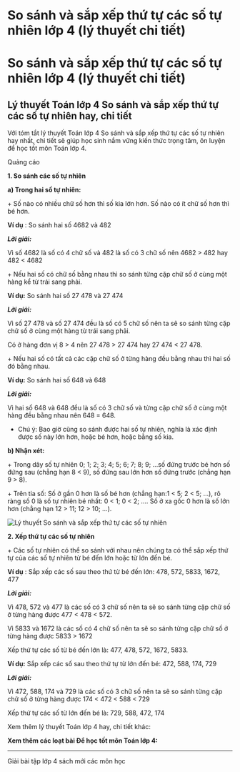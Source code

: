 # So sánh và sắp xếp thứ tự các số tự nhiên lớp 4 (lý thuyết chi tiết)

# So sánh và sắp xếp thứ tự các số tự nhiên lớp 4 (lý thuyết chi tiết)

## Lý thuyết Toán lớp 4 So sánh và sắp xếp thứ tự các số tự nhiên hay, chi tiết

Với tóm tắt lý thuyết Toán lớp 4 So sánh và sắp xếp thứ tự các số tự nhiên hay nhất, chi tiết sẽ giúp học sinh nắm vững kiến thức trọng tâm, ôn luyện để học tốt môn Toán lớp 4.

Quảng cáo

**1\. So sánh các số tự nhiên**

**a) Trong hai số tự nhiên:**

\+ Số nào có nhiều chữ số hơn thì số kia lớn hơn. Số nào có ít chữ số hơn thì bé hơn. 

**Ví dụ** : So sánh hai số 4682 và 482

**_Lời giải:_**

Vì số 4682 là số có 4 chữ số và 482 là số có 3 chữ số nên 4682 > 482 hay 482 < 4682

\+ Nếu hai số có chữ số bằng nhau thì so sánh từng cặp chữ số ở cùng một hàng kể từ trái sang phải.

**Ví dụ:** So sánh hai số 27 478 và 27 474

**_Lời giải:_**

Vì số 27 478 và số 27 474 đều là số có 5 chữ số nên ta sẽ so sánh từng cặp chữ số ở cùng một hàng từ trái sang phải.

Có ở hàng đơn vị 8 > 4 nên 27 478 > 27 474 hay 27 474 < 27 478.

\+ Nếu hai số có tất cả các cặp chữ số ở từng hàng đều bằng nhau thì hai số đó bằng nhau.

**Ví dụ:** So sánh hai số 648 và 648

**_Lời giải:_**

Vì hai số 648 và 648 đều là số có 3 chữ số và từng cặp chữ số ở cùng một hàng đều bằng nhau nên 648 = 648.

* Chú ý: Bao giờ cũng so sánh được hai số tự nhiên, nghĩa là xác định được số này lớn hơn, hoặc bé hơn, hoặc bằng số kia.

**b) Nhận xét:**

\+ Trong dãy số tự nhiên 0; 1; 2; 3; 4; 5; 6; 7; 8; 9; ...số đứng trước bé hơn số đứng sau (chẳng hạn 8 < 9), số đứng sau lớn hơn số đứng trước (chẳng hạn 9 > 8).

\+ Trên tia số: Số ở gần 0 hơn là số bé hơn (chẳng hạn:1 < 5; 2 < 5; …), rõ ràng số 0 là số tự nhiên bé nhất: 0 < 1; 0 < 2; …. Số ở xa gốc 0 hơn là số lớn hơn (chẳng hạn 12 > 11; 12 > 10; …).

![Lý thuyết So sánh và sắp xếp thứ tự các số tự nhiên](https://vietjack.com/giai-toan-lop-4/images/ly-thuyet-so-sanh-va-sap-xep-thu-tu-cac-so-tu-nhien-93041.png)

**2\. Xếp thứ tự các số tự nhiên**

\+ Các số tự nhiên có thể so sánh với nhau nên chúng ta có thể sắp xếp thứ tự của các số tự nhiên từ bé đến lớn hoặc từ lớn đến bé.

**Ví dụ** : Sắp xếp các số sau theo thứ từ bé đến lớn: 478, 572, 5833, 1672, 477

**_Lời giải:_**

Vì 478, 572 và 477 là các số có 3 chữ số nên ta sẽ so sánh từng cặp chữ số ở từng hàng được 477 < 478 < 572.

Vì 5833 và 1672 là các số có 4 chữ số nên ta sẽ so sánh từng cặp chữ số ở từng hàng được 5833 > 1672

Xếp thứ tự các số từ bé đến lớn là: 477, 478, 572, 1672, 5833.

**Ví dụ:** Sắp xếp các số sau theo thứ tự từ lớn đến bé: 472, 588, 174, 729

**_Lời giải:_**

Vì 472, 588, 174 và 729 là các số có 3 chữ số nên ta sẽ so sánh từng cặp chữ số ở từng hàng được 174 < 472 < 588 < 729

Xếp thứ tự các số từ lớn đến bé là: 729, 588, 472, 174

Xem thêm lý thuyết Toán lớp 4 hay, chi tiết khác:

**Xem thêm các loạt bài Để học tốt môn Toán lớp 4:**

* * *

Giải bài tập lớp 4 sách mới các môn học
